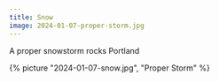 ```yaml
---
title: Snow
image: 2024-01-07-proper-storm.jpg
---
```


A proper snowstorm rocks Portland

<!--more-->

{% picture "2024-01-07-snow.jpg", "Proper Storm" %}
